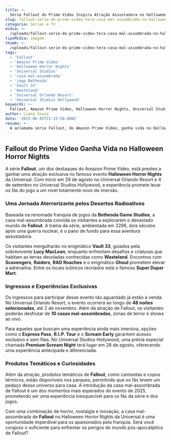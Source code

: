 ```yaml
---
title: >-
  Série Fallout do Prime Video Inspira Atração Assustadora no Halloween Horror Nights da Universal
slug: fallout-serie-do-prime-video-tera-casa-mal-assombrada-no-halloween-horror-nights-da-universal
categoria: Séries e TV
midia: >-
  /uploads/fallout-serie-do-prime-video-tera-casa-mal-assombrada-no-halloween-horror-nights-da-universal-thumb.webp
tipoMidia: imagem
thumb: >-
  /uploads/fallout-serie-do-prime-video-tera-casa-mal-assombrada-no-halloween-horror-nights-da-universal-thumb.webp
tags:
  - 'Fallout'
  - 'Amazon Prime Video'
  - 'Halloween Horror Nights'
  - 'Universal Studios'
  - 'casa mal-assombrada'
  - 'jogo Bethesda'
  - 'Vault 33'
  - 'Wasteland'
  - 'Universal Orlando Resort'
  - 'Universal Studios Hollywood'
keywords: >-
  Fallout, Amazon Prime Video, Halloween Horror Nights, Universal Studios, casa mal-assombrada, jogo Bethesda, Vault 33, Wasteland, Universal Orlando Resort, Universal Studios Hollywood
author: Luana Souza
data: '2025-06-05T21:15:50.000Z'
resumo: >-
  A aclamada série Fallout, do Amazon Prime Video, ganha vida no Halloween Horror Nights da Universal com uma casa mal-assombrada inédita. A experiência promete transportar os visitantes para o universo pós-apocalíptico do famoso jogo.
---
```


## Fallout do Prime Video Ganha Vida no Halloween Horror Nights

A série **Fallout**, um dos destaques do Amazon Prime Video, está prestes a ganhar uma atração exclusiva no famoso evento **Halloween Horror Nights** da Universal. Com início em 29 de agosto no Universal Orlando Resort e 4 de setembro no Universal Studios Hollywood, a experiência promete levar os fãs do jogo a um nível totalmente novo de imersão.

### Uma Jornada Aterrorizante pelos Desertos Radioativos

Baseada na renomada franquia de jogos da **Bethesda Game Studios**, a casa mal-assombrada convida os visitantes a explorarem o devastado mundo de **Fallout**. A trama da série, ambientada em 2296, dois séculos após uma guerra nuclear, é o pano de fundo para essa aventura assustadora.

Os visitantes mergulharão no enigmático **Vault 33**, guiados pela sobrevivente **Lucy MacLean**, enquanto enfrentam desafios e criaturas que habitam as terras desoladas conhecidas como **Wasteland**. Encontros com **Scavengers**, **Raiders**, **RAD Roaches** e o enigmático **Ghoul** prometem elevar a adrenalina. Entre os locais icônicos recriados está o famoso **Super Duper Mart**.

### Ingressos e Experiências Exclusivas

Os ingressos para participar desse evento tão aguardado já estão à venda. No Universal Orlando Resort, o evento ocorrerá ao longo de **48 noites selecionadas**, até 2 de novembro. Além da atração de Fallout, os visitantes poderão desfrutar de **10 casas mal-assombradas**, zonas de terror e shows ao vivo.

Para aqueles que buscam uma experiência ainda mais imersiva, opções como o **Express Pass**, **R.I.P. Tour** e o **Scream Early** garantem acesso exclusivo e sem filas. No Universal Studios Hollywood, uma prévia especial chamada **Premium Scream Night** terá lugar em 28 de agosto, oferecendo uma experiência antecipada e diferenciada.

### Produtos Temáticos e Curiosidades

Além da atração, produtos temáticos de **Fallout**, como camisetas e copos térmicos, estão disponíveis nos parques, permitindo que os fãs levem um pedaço desse universo para casa. A introdução da casa mal-assombrada de Fallout é um dos momentos mais esperados do evento de 2025, prometendo ser uma experiência inesquecível para os fãs da série e dos jogos.

Com uma combinação de horror, nostalgia e inovação, a casa mal-assombrada de **Fallout** no Halloween Horror Nights da Universal é uma oportunidade imperdível para os apaixonados pela franquia. Será você corajoso o suficiente para enfrentar os perigos do mundo pós-apocalíptico de Fallout?